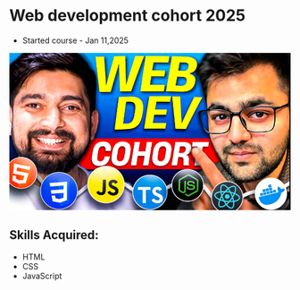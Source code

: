 # Web development cohort 2025
- Started course - Jan 11,2025

![cohort-image](/md-attachments/image.png)

## Skills Acquired:
- HTML
- CSS
- JavaScript